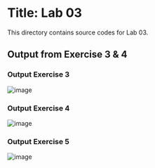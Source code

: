 # Title: Lab 03

This directory contains source codes for Lab 03.

## Output from Exercise 3 & 4

### Output Exercise 3
![image](![lab3exercise3b](https://user-images.githubusercontent.com/92964719/141429465-30d8764f-4828-4afc-8913-f6d4884bb85d.png))

### Output Exercise 4
![image](![lab3exercise4b](https://user-images.githubusercontent.com/92964719/141429513-d7a52c46-66c0-48e1-aff3-4b82a873346f.png))

### Output Exercise 5
![image](![lab3exercise5b](https://user-images.githubusercontent.com/92964719/141429527-102e3511-c766-4b26-a994-2f35076fb793.png))



